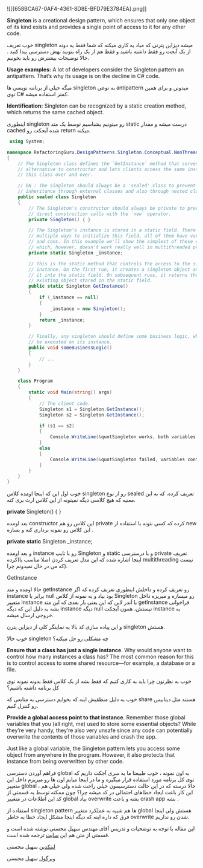
![[{658BCA67-0AF4-4361-8D8E-BFD79E3784EA}.png]]

**Singleton** is a creational design pattern, which ensures that only one object of its kind exists and provides a single point of access to it for any other code.

خوب تعریف singleton میشه دیزاین پترنی که میاد یه کاری میکنه که شما فقط یه دونه از یک آبجت رو فقط داشته باشید و فقط هم از یک راه بتونید بهش دسترسی پیدا کنید . حالا توضیحات بیشترش رو باید بخونیم.

**Usage examples:** A lot of developers consider the Singleton pattern an antipattern. That’s why its usage is on the decline in C# code.

میگه خیلی از برنامه نویسی ها singleton به نوعی antipattern میدونن و برای همین توی C# کمتر استفاده میشه.

**Identification:** Singleton can be recognized by a static creation method, which returns the same cached object.

اینطوری singleton رو میتونیم بشناسیم توسط یک متد static درست میشه و مقدار cached شده آبجکت رو return میکنه.

```csharp
 using System;

namespace RefactoringGuru.DesignPatterns.Singleton.Conceptual.NonThreadSafe
{
    // The Singleton class defines the `GetInstance` method that serves as an
    // alternative to constructor and lets clients access the same instance of
    // this class over and over.

    // EN : The Singleton should always be a 'sealed' class to prevent class
    // inheritance through external classes and also through nested classes.
    public sealed class Singleton
    {
        // The Singleton's constructor should always be private to prevent
        // direct construction calls with the `new` operator.
        private Singleton() { }

        // The Singleton's instance is stored in a static field. There there are
        // multiple ways to initialize this field, all of them have various pros
        // and cons. In this example we'll show the simplest of these ways,
        // which, however, doesn't work really well in multithreaded program.
        private static Singleton _instance;

        // This is the static method that controls the access to the singleton
        // instance. On the first run, it creates a singleton object and places
        // it into the static field. On subsequent runs, it returns the client
        // existing object stored in the static field.
        public static Singleton GetInstance()
        {
            if (_instance == null)
            {
                _instance = new Singleton();
            }
            return _instance;
        }

        // Finally, any singleton should define some business logic, which can
        // be executed on its instance.
        public void someBusinessLogic()
        {
            // ...
        }
    }

    class Program
    {
        static void Main(string[] args)
        {
            // The client code.
            Singleton s1 = Singleton.GetInstance();
            Singleton s2 = Singleton.GetInstance();

            if (s1 == s2)
            {
                Console.WriteLine(&quotSingleton works, both variables contain the same instance.&quot);
            }
            else
            {
                Console.WriteLine(&quotSingleton failed, variables contain different instances.&quot);
            }
        }
    }
}
```

خوب اول این که اینجا اومده کلاس singleton رو از نوع sealed تعریف کرده، که به این معنیه که هیچ کلاسی دیگه نمیتونه از این کلاس ارث بری کنه.

**private** Singleton() { }

بعد اومده constructor این کلاس رو هم private کرده که کسی نتونه با استفاده از new این کلاس رو نمونه برداری کنه و بسازه .

**private** **static** Singleton _instance;

و بعد اومده instance رو با تایپ Singleton و static و با درسترسی private تعریف کرده(اینجا اشاره شده که این مدل تعریف کردن اصلا مناسب با multithreading نیست که من در حال نمیدونم چرا).

GetInstance

حالا اومده و متد getInstance رو تعریف کرده و داخلش اینطوری تعریف کرده که اگر instance برابر با null بود بیاد و یه نمونه از کلاس Singleton رو میسازه و میریزه داخل متغییر instance با آندر لاین که این یعنی بار بعدی که این متد getInstance فراخوانی بشه به دلیل این که دیگه instance دیگه null نیستش، همون آبجکت instance به خروجی ارسال میشه.

و این پیاده سازی کد بالا یه نماینگر کلی از دیزاین پترن singleton هستش.

خوب حالا singleton چه مشکلی رو حل میکنه؟

**Ensure that a class has just a single instance**. Why would anyone want to control how many instances a class has? The most common reason for this is to control access to some shared resource—for example, a database or a file.

خوب به نظرتون چرا باید یه کاری کنیم که فقط بشه از یک کلاس فقط یدونه نمونه توی کل برنامه داشته باشیم؟

خوب یه دلیل منطقیش اینه که بخوایم دسترسی به منابعی که share هستند مثل دیتابیس رو کنترل کنیم.

**Provide a global access point to that instance**. Remember those global variables that you (all right, me) used to store some essential objects? While they’re very handy, they’re also very unsafe since any code can potentially overwrite the contents of those variables and crash the app.

Just like a global variable, the Singleton pattern lets you access some object from anywhere in the program. However, it also protects that instance from being overwritten by other code.

فراهم آوردن دسترسی global به اون نمونه ، خوب طبیعتا ما یه سری آجکت داریم که توی کل برنامه مورد استفاده قرار میگیره و ما در اینجا میایم اون ها رو میریزم داخل این متغییر global ، حالا درسته که در این حالت دسترسیمون خیلی راحت شده ولی خیلی هم این کار باعث ایجاد خطاهای احتمالی در کد میشه چرا؟ چون ممکنه توسط یه قسمتی از کد این اطلاعات در متغییر global بیاد overwrite بشه و باعث crash app بشه .

استفاده از singleton pattern ها هم شبیه به عملکرد متغییر global هستش ولی اینجا فرق که داره اینه که دیگه اینجا مشکل ایجاد خطا به خاطر overwrite شدن رو نداریم.

این مقاله با توجه به توضحیات و تدریس آقای مهندس سهیل محسنی نوشته شده است و قسمتی از متن هم این [سایت](https://l.vrgl.ir/r?ad=1&l=https%3A%2F%2Frefactoring.guru%2Fdesign-patterns%2Fsingleton%2Fcsharp%2Fexample%23example-0&si=qskl7dvyahg9&st=post&k=vTBM8mGeTYiC%2B8LnqKLnF64mkh37vksrzr1s5Su2N8Y%3D) ترجمه شده است.

[لینکدین](https://l.vrgl.ir/r?ad=1&l=https%3A%2F%2Fwww.linkedin.com%2Fin%2Fsoheil-mohseni-41b008239&si=qskl7dvyahg9&st=post&k=ekYT2M3WlDY%2B8O%2B3%2F0%2BM0IS5UsXKnwaSRJ0QYvbftlE%3D) سهیل محسنی

[ویرگول](https://virgool.io/@m_64171772) سهیل محنسی
